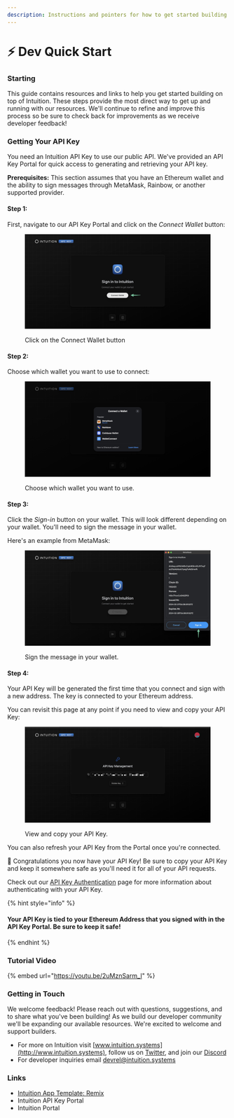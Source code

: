 ```yaml
---
description: Instructions and pointers for how to get started building on Intuition.
---
```


# ⚡ Dev Quick Start

### Starting&#x20;

This guide contains resources and links to help you get started building on top of Intuition. These steps provide the most direct way to get up and running with our resources. We'll continue to refine and improve this process so be sure to check back for improvements as we receive developer feedback!

### Getting Your API Key

You need an Intuition API Key to use our public API. We've provided an API Key Portal for quick access to generating and retrieving your API key.&#x20;

**Prerequisites:** This section assumes that you have an Ethereum wallet and the ability to sign messages through MetaMask, Rainbow, or another supported provider.

#### Step 1:

First, navigate to our API Key Portal and click on the _Connect Wallet_ button:

<figure><img src="../.gitbook/assets/api-key-1.jpg" alt=""><figcaption><p>Click on the Connect Wallet button</p></figcaption></figure>

#### Step 2:

Choose which wallet you want to use to connect:

<figure><img src="../.gitbook/assets/api-key-2.jpg" alt=""><figcaption><p>Choose which wallet you want to use.</p></figcaption></figure>

#### Step 3:

Click the _Sign-in_ button on your wallet. This will look different depending on your wallet. You'll need to sign the message in your wallet.

Here's an example from MetaMask:

<figure><img src="../.gitbook/assets/api-key-3.jpg" alt=""><figcaption><p>Sign the message in your wallet.</p></figcaption></figure>

#### Step 4:

Your API Key will be generated the first time that you connect and sign with a new address. The key is connected to your Ethereum address.

You can revisit this page at any point if you need to view and copy your API Key:

<figure><img src="../.gitbook/assets/api-key-5.jpg" alt=""><figcaption><p>View and copy your API Key.</p></figcaption></figure>

You can also refresh your API Key from the Portal once you're connected.&#x20;

🎉 Congratulations you now have your API Key! Be sure to copy your API Key and keep it somewhere safe as you'll need it for all of your API requests.&#x20;

Check out our [API Key Authentication](../api/api-key-authentication.md) page for more information about authenticating with your API Key.

{% hint style="info" %}
#### Your API Key is tied to your Ethereum Address that you signed with in the API Key Portal.  Be sure to keep it safe!
{% endhint %}

### Tutorial Video

{% embed url="https://youtu.be/2uMznSarm_I" %}

### Getting in Touch

We welcome feedback! Please reach out with questions, suggestions, and to share what you've been building! As we build our developer community we'll be expanding our available resources. We're excited to welcome and support builders.

* For more on Intuition visit [www.intuition.systems](http://www.intuition.systems), follow us on [Twitter](https://twitter.com/0xIntuition), and join our [Discord](https://discord.gg/RcASAxbpHf)
* For developer inquiries email [devrel@intuition.systems](mailto:devrel@intuition.sysstems)

### Links

* [Intuition App Template: Remix](https://github.com/0xIntuition/app-template-remix)
* Intuition API Key Portal
* Intuition Portal

###
